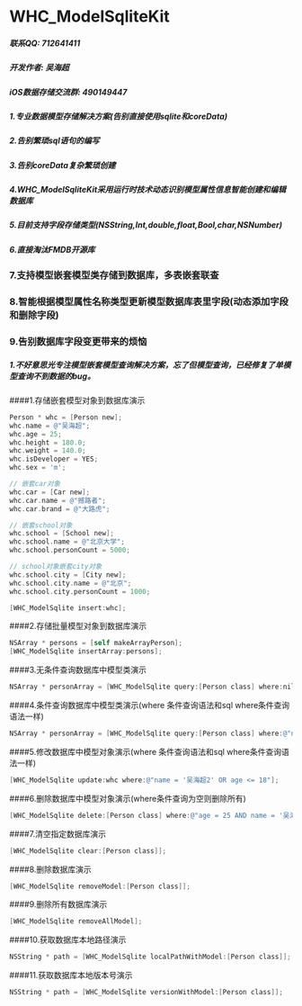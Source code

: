 # WHC_ModelSqliteKit

##### 联系QQ: 712641411
##### 开发作者: 吴海超
##### iOS数据存储交流群: 490149447

##### 1.专业数据模型存储解决方案(告别直接使用sqlite和coreData)
##### 2.告别繁琐sql语句的编写
##### 3.告别coreData复杂繁琐创建
##### 4.WHC_ModelSqliteKit采用运行时技术动态识别模型属性信息智能创建和编辑数据库
##### 5.目前支持字段存储类型(NSString,Int,double,float,Bool,char,NSNumber)
##### 6.直接淘汰FMDB开源库
### 7.支持模型嵌套模型类存储到数据库，多表嵌套联查
### 8.智能根据模型属性名称类型更新模型数据库表里字段(动态添加字段和删除字段)
### 9.告别数据库字段变更带来的烦恼

##### 1.不好意思光专注模型嵌套模型查询解决方案，忘了但模型查询，已经修复了单模型查询不到数据的bug。

####1.存储嵌套模型对象到数据库演示
```objective-c
Person * whc = [Person new];
whc.name = @"吴海超";
whc.age = 25;
whc.height = 180.0;
whc.weight = 140.0;
whc.isDeveloper = YES;
whc.sex = 'm';

// 嵌套car对象
whc.car = [Car new];
whc.car.name = @"撼路者";
whc.car.brand = @"大路虎";

// 嵌套school对象
whc.school = [School new];
whc.school.name = @"北京大学";
whc.school.personCount = 5000;

// school对象嵌套city对象
whc.school.city = [City new];
whc.school.city.name = @"北京";
whc.school.city.personCount = 1000;

[WHC_ModelSqlite insert:whc];
```

####2.存储批量模型对象到数据库演示
```objective-c
NSArray * persons = [self makeArrayPerson];
[WHC_ModelSqlite insertArray:persons];
```

####3.无条件查询数据库中模型类演示
```objective-c
NSArray * personArray = [WHC_ModelSqlite query:[Person class] where:nil];
```

####4.条件查询数据库中模型类演示(where 条件查询语法和sql where条件查询语法一样)
```objective-c
NSArray * personArray = [WHC_ModelSqlite query:[Person class] where:@"name = '吴海超2' OR age <= 18"];
```

####5.修改数据库中模型对象演示(where 条件查询语法和sql where条件查询语法一样) 
```objective-c
[WHC_ModelSqlite update:whc where:@"name = '吴海超2' OR age <= 18"];
```
####6.删除数据库中模型对象演示(where条件查询为空则删除所有)
```objective-c
[WHC_ModelSqlite delete:[Person class] where:@"age = 25 AND name = '吴海超'"];
```

####7.清空指定数据库演示
```objective-c
[WHC_ModelSqlite clear:[Person class]];
```

####8.删除数据库演示
```objective-c
[WHC_ModelSqlite removeModel:[Person class]];
```

####9.删除所有数据库演示
```objective-c
[WHC_ModelSqlite removeAllModel];
```

####10.获取数据库本地路径演示
```objective-c
NSString * path = [WHC_ModelSqlite localPathWithModel:[Person class]];
```
####11.获取数据库本地版本号演示
```objective-c
NSString * path = [WHC_ModelSqlite versionWithModel:[Person class]];
```
